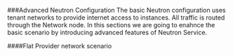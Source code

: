 ###Advanced Neutron Configuration
The basic Neutron configuration uses tenant networks to provide internet access to instances. All traffic is routed through the Network
node. In this sections we are going to enahnce the basic scenario by introducing advanced features of Neutron Service.

####Flat Provider network scenario
